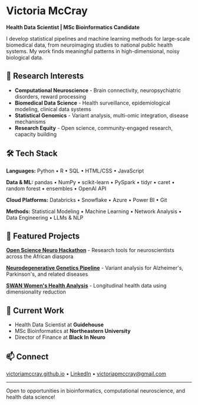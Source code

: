 # Victoria McCray

**Health Data Scientist | MSc Bioinformatics Candidate**

I develop statistical pipelines and machine learning methods for large-scale biomedical data, from neuroimaging studies to national public health systems. My work finds meaningful patterns in high-dimensional, noisy biological data.

## 🔬 Research Interests

- **Computational Neuroscience** - Brain connectivity, neuropsychiatric disorders, reward processing
- **Biomedical Data Science** - Health surveillance, epidemiological modeling, clinical data systems
- **Statistical Genomics** - Variant analysis, multi-omic integration, disease mechanisms
- **Research Equity** - Open science, community-engaged research, capacity building

## 🛠️ Tech Stack

**Languages:** Python • R • SQL • HTML/CSS • JavaScript  

**Data & ML:** pandas • NumPy • scikit-learn • PySpark • tidyr • caret • random forest • ensembles • OpenAI API

**Cloud Platforms:** Databricks • Snowflake • Azure • Power BI • Git

**Methods:** Statistical Modeling • Machine Learning • Network Analysis • Data Engineering • LLMs & NLP

## 📌 Featured Projects

**[Open Science Neuro Hackathon](https://github.com/victoriamccray/Hackathon)** - Research tools for neuroscientists across the African diaspora

**[Neurodegenerative Genetics Pipeline](https://github.com/victoriamccray/neurodegenerative-genetics-pipeline)** - Variant analysis for Alzheimer's, Parkinson's, and related diseases

**[SWAN Women's Health Analysis](https://github.com/victoriamccray/swan-study-analysis)** - Longitudinal health data using dimensionality reduction

## 💼 Current Work

- Health Data Scientist at **Guidehouse**
- MSc Bioinformatics at **Northeastern University**
- Director of Finance at **Black In Neuro**

## 📫 Connect

[victoriamccray.github.io](https://victoriamccray.github.io) • [LinkedIn](https://linkedin.com/in/your-handle) • victoriapmccray@gmail.com

---
Open to opportunities in bioinformatics, computational neuroscience, and health data science!
